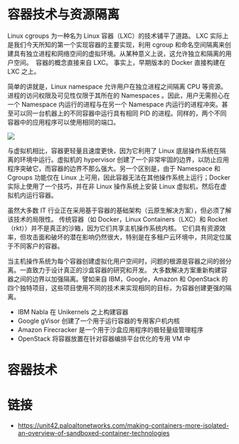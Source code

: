# 容器技术与资源隔离

Linux cgroups 为一种名为 Linux 容器（LXC）的技术铺平了道路。 LXC 实际上是我们今天所知的第一个实现容器的主要实现，利用 cgroup 和命名空间隔离来创建具有独立进程和网络空间的虚拟环境。从某种意义上说，这允许独立和隔离的用户空间。  容器的概念直接来自 LXC。 事实上，早期版本的 Docker 直接构建在 LXC 之上。

简单的讲就是，Linux namespace 允许用户在独立进程之间隔离 CPU 等资源。进程的访问权限及可见性仅限于其所在的 Namespaces 。因此，用户无需担心在一个 Namespace 内运行的进程与在另一个 Namespace 内运行的进程冲突。甚至可以同一台机器上的不同容器中运行具有相同 PID 的进程。同样的，两个不同容器中的应用程序可以使用相同的端口。

![](https://tva1.sinaimg.cn/large/007rAy9hgy1g2zdhwngx6j30u00m0wgg.jpg)

与虚拟机相比，容器更轻量且速度更快，因为它利用了 Linux 底层操作系统在隔离的环境中运行。虚拟机的 hypervisor 创建了一个非常牢固的边界，以防止应用程序突破它，而容器的边界不那么强大。另一个区别是，由于 Namespace 和 Cgroups 功能仅在 Linux 上可用，因此容器无法在其他操作系统上运行；Docker 实际上使用了一个技巧，并在非 Linux 操作系统上安装 Linux 虚拟机，然后在虚拟机内运行容器。

虽然大多数 IT 行业正在采用基于容器的基础架构（云原生解决方案），但必须了解该技术的局限性。 传统容器（如 Docker，Linux Containers（LXC）和 Rocket（rkt））并不是真正的沙箱，因为它们共享主机操作系统内核。 它们具有资源效率，但攻击面和破坏的潜在影响仍然很大，特别是在多租户云环境中，共同定位属于不同客户的容器。

当主机操作系统为每个容器创建虚拟化用户空间时，问题的根源是容器之间的弱分离。一直致力于设计真正的沙盒容器的研究和开发。 大多数解决方案重新构建容器之间的边界以加强隔离。譬如来自 IBM，Google，Amazon 和 OpenStack 的四个独特项目，这些项目使用不同的技术来实现相同的目标，为容器创建更强的隔离。

- IBM Nabla 在 Unikernels 之上构建容器
- Google gVisor 创建了一个用于运行容器的专用客户机内核
- Amazon Firecracker 是一个用于沙盒应用程序的极轻量级管理程序
- OpenStack 将容器放置在针对容器编排平台优化的专用 VM 中

# 容器技术

# 链接

- https://unit42.paloaltonetworks.com/making-containers-more-isolated-an-overview-of-sandboxed-container-technologies
